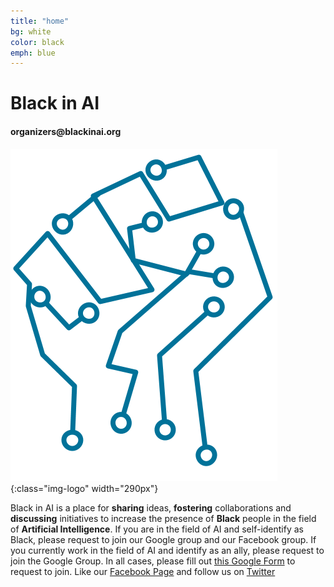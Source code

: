 ```yaml
---
title: "home"
bg: white
color: black
emph: blue
---
```


# Black in AI 

#### __organizers@blackinai.org__

![Black-in-ai](img/blackinai.png){:class="img-logo" width="290px"}


Black in AI is a place for __sharing__ ideas, __fostering__ collaborations and __discussing__ initiatives to increase the presence of __Black__ people in the field of __Artificial Intelligence__. 
If you are in the field of AI and self-identify as Black, please request to join our Google group and our Facebook group. 
If you currently work in the field of AI and identify as an ally, please request to join the Google Group. In all cases, please fill out [this Google Form](https://goo.gl/forms/CMDkD5CuLjc0IAJi1) to request to join.
Like our [Facebook Page](https://www.facebook.com/blackinai/) and follow us on [Twitter](https://twitter.com/black_in_ai)